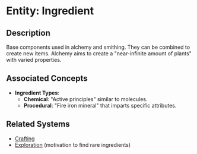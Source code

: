 # Entity: Ingredient

## Description
Base components used in alchemy and smithing. They can be combined to create new items. Alchemy aims to create a "near-infinite amount of plants" with varied properties.

## Associated Concepts
- **Ingredient Types**:
  - **Chemical**: "Active principles" similar to molecules.
  - **Procedural**: "Fire iron mineral" that imparts specific attributes.

## Related Systems
- [Crafting](../Systems/Crafting.md)
- [Exploration](../Systems/Exploration.md) (motivation to find rare ingredients)
